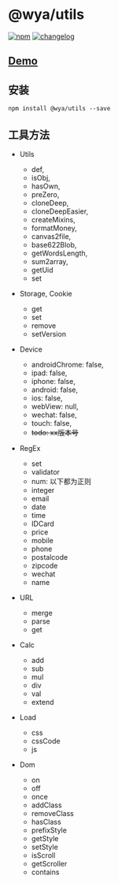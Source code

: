 # \@wya/utils
[![npm][npm-image]][npm-url] [![changelog][changelog-image]][changelog-url]

## [Demo](https://wya-team.github.io/wya-utils/demo/index.html)

## 安装

```vim
npm install @wya/utils --save
```

## 工具方法

- Utils
	- def,
	- isObj,
	- hasOwn,
	- preZero,
	- cloneDeep,
	- cloneDeepEasier,
	- createMixins,
	- formatMoney,
	- canvas2file,
	- base622Blob,
	- getWordsLength,
	- sum2array,
	- getUid
	- set

- Storage, Cookie
	- get
	- set 
	- remove
	- setVersion

- Device
	- androidChrome: false,
    - ipad: false,
    - iphone: false,
    - android: false,
    - ios: false,
    - webView: null,
    - wechat: false,
    - touch: false,
    - ~~todo: xx版本号~~

- RegEx
	- set
	- validator
	- num: 以下都为正则
	- integer
	- email
	- date
	- time
	- IDCard
	- price
	- mobile
	- phone
	- postalcode
	- zipcode
	- wechat
	- name

- URL
	- merge
	- parse
	- get

- Calc
	- add
	- sub 
	- mul
	- div
	- val
	- extend

- Load
	- css
	- cssCode 
	- js


- Dom
	- on
	- off 
	- once
	- addClass
	- removeClass
	- hasClass
	- prefixStyle
	- getStyle
	- setStyle
	- isScroll
	- getScroller
	- contains

<!--  以下内容无视  -->
[changelog-image]: https://img.shields.io/badge/changelog-md-blue.svg
[changelog-url]: CHANGELOG.md

[npm-image]: https://img.shields.io/npm/v/@wya/utils.svg
[npm-url]: https://www.npmjs.com/package/@wya/utils



